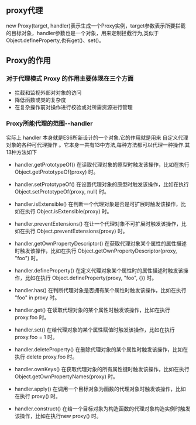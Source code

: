## proxy代理
new Proxy(target, handler)表示生成一个Proxy实例，target参数表示所要拦截的目标对象，handler参数也是一个对象，用来定制拦截行为,类似于Object.defineProperty,也有get()、set()。

## Proxy的作用
### 对于代理模式 Proxy 的作用主要体现在三个方面
- 拦截和监视外部对对象的访问
- 降低函数或类的复杂度
- 在复杂操作前对操作进行校验或对所需资源进行管理
### Proxy所能代理的范围--handler
实际上 handler 本身就是ES6所新设计的一个对象.它的作用就是用来 自定义代理对象的各种可代理操作 。它本身一共有13中方法,每种方法都可以代理一种操作.其13种方法如下
- handler.getPrototypeOf() 在读取代理对象的原型时触发该操作，比如在执行 Object.getPrototypeOf(proxy) 时。

- handler.setPrototypeOf() 在设置代理对象的原型时触发该操作，比如在执行 Object.setPrototypeOf(proxy, null) 时。

- handler.isExtensible() 在判断一个代理对象是否是可扩展时触发该操作，比如在执行 Object.isExtensible(proxy) 时。

- handler.preventExtensions() 在让一个代理对象不可扩展时触发该操作，比如在执行 Object.preventExtensions(proxy) 时。

- handler.getOwnPropertyDescriptor() 在获取代理对象某个属性的属性描述时触发该操作，比如在执行 Object.getOwnPropertyDescriptor(proxy, "foo") 时。

- handler.defineProperty() 在定义代理对象某个属性时的属性描述时触发该操作，比如在执行 Object.defineProperty(proxy, "foo", {}) 时。

- handler.has() 在判断代理对象是否拥有某个属性时触发该操作，比如在执行 "foo" in proxy 时。

- handler.get() 在读取代理对象的某个属性时触发该操作，比如在执行 proxy.foo 时。

- handler.set() 在给代理对象的某个属性赋值时触发该操作，比如在执行 proxy.foo = 1 时。

- handler.deleteProperty() 在删除代理对象的某个属性时触发该操作，比如在执行 delete proxy.foo 时。

- handler.ownKeys() 在获取代理对象的所有属性键时触发该操作，比如在执行 Object.getOwnPropertyNames(proxy) 时。

- handler.apply() 在调用一个目标对象为函数的代理对象时触发该操作，比如在执行 proxy() 时。

- handler.construct() 在给一个目标对象为构造函数的代理对象构造实例时触发该操作，比如在执行new proxy() 时。